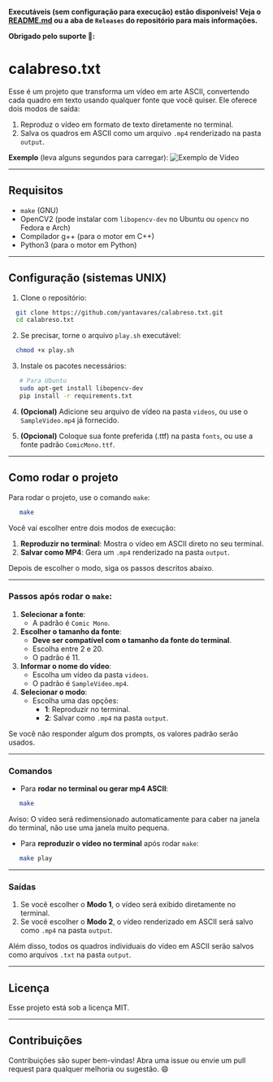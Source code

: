 **Executáveis (sem configuração para execução) estão disponíveis! Veja o [README.md](app/README.md) ou a aba de `Releases` do repositório para mais informações.**

**Obrigado pelo suporte 🌠:**

# calabreso.txt

Esse é um projeto que transforma um vídeo em arte ASCII, convertendo cada quadro em texto usando qualquer fonte que você quiser. Ele oferece dois modos de saída:

1. Reproduz o vídeo em formato de texto diretamente no terminal.
2. Salva os quadros em ASCII como um arquivo `.mp4` renderizado na pasta `output`.

**Exemplo** (leva alguns segundos para carregar):
![Exemplo de Vídeo](public/sampletxt.gif)

---

## Requisitos

- `make` (GNU)
- OpenCV2 (pode instalar com `libopencv-dev` no Ubuntu ou `opencv` no Fedora e Arch)
- Compilador g++ (para o motor em C++)
- Python3 (para o motor em Python)

---

## Configuração (sistemas UNIX)

1. Clone o repositório:

```bash
  git clone https://github.com/yantavares/calabreso.txt.git
  cd calabreso.txt
```

2. Se precisar, torne o arquivo `play.sh` executável:

```bash
  chmod +x play.sh
```

3. Instale os pacotes necessários:

```bash
   # Para Ubuntu
   sudo apt-get install libopencv-dev
   pip install -r requirements.txt
```

4. **(Opcional)** Adicione seu arquivo de vídeo na pasta `videos`, ou use o `SampleVideo.mp4` já fornecido.

5. **(Opcional)** Coloque sua fonte preferida (.ttf) na pasta `fonts`, ou use a fonte padrão `ComicMono.ttf`.

---

## Como rodar o projeto

Para rodar o projeto, use o comando `make`:

```bash
   make
```

Você vai escolher entre dois modos de execução:

1. **Reproduzir no terminal**: Mostra o vídeo em ASCII direto no seu terminal.
2. **Salvar como MP4**: Gera um `.mp4` renderizado na pasta `output`.

Depois de escolher o modo, siga os passos descritos abaixo.

---

### Passos após rodar o `make`:

1. **Selecionar a fonte**:
   - A padrão é `Comic Mono`.
2. **Escolher o tamanho da fonte**:
   - **Deve ser compatível com o tamanho da fonte do terminal**.
   - Escolha entre 2 e 20.
   - O padrão é 11.
3. **Informar o nome do vídeo**:
   - Escolha um vídeo da pasta `videos`.
   - O padrão é `SampleVideo.mp4`.
4. **Selecionar o modo**:
   - Escolha uma das opções:
     - **1**: Reproduzir no terminal.
     - **2**: Salvar como `.mp4` na pasta `output`.

Se você não responder algum dos prompts, os valores padrão serão usados.

---

### Comandos

- Para **rodar no terminal ou gerar mp4 ASCII**:

```bash
   make
```

Aviso: O vídeo será redimensionado automaticamente para caber na janela do terminal, não use uma janela muito pequena.

- Para **reproduzir o vídeo no terminal** após rodar `make`:

```bash
   make play
```

---

### Saídas

1. Se você escolher o **Modo 1**, o vídeo será exibido diretamente no terminal.
2. Se você escolher o **Modo 2**, o vídeo renderizado em ASCII será salvo como `.mp4` na pasta `output`.

Além disso, todos os quadros individuais do vídeo em ASCII serão salvos como arquivos `.txt` na pasta `output`.

---

## Licença

Esse projeto está sob a licença MIT.

---

## Contribuições

Contribuições são super bem-vindas! Abra uma issue ou envie um pull request para qualquer melhoria ou sugestão. 😄
